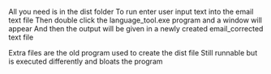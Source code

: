 All you need is in the dist folder
To run enter user input text into the email text file 
Then double click the language_tool.exe program and a window will appear
And then the output will be given in a newly created email_corrected text file

Extra files are the old program used to create the dist file
Still runnable but is executed differently and bloats the program 
